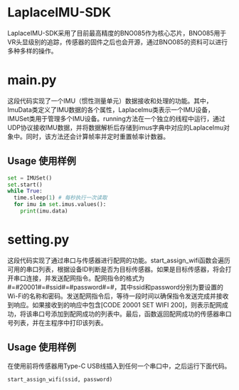 # LaplaceIMU-SDK
LaplaceIMU-SDK采用了目前最高精度的BNO085作为核心芯片，BNO085用于VR头显级别的追踪，传感器的固件之后也会开源，通过BNO085的资料可以进行多种多样的操作。

# main.py
这段代码实现了一个IMU（惯性测量单元）数据接收和处理的功能。其中，ImuData类定义了IMU数据的各个属性，LaplaceImu类表示一个IMU设备，IMUSet类用于管理多个IMU设备。running方法在一个独立的线程中运行，通过UDP协议接收IMU数据，并将数据解析后存储到imus字典中对应的LaplaceImu对象中。同时，该方法还会计算帧率并定时重置帧率计数器。
## Usage 使用样例
```python
set = IMUSet()
set.start()
while True:
  time.sleep(1) # 每秒执行一次读取
  for imu in set.imus.values():
    print(imu.data)
```

# setting.py
这段代码实现了通过串口与传感器进行配网的功能。start_assign_wifi函数会遍历可用的串口列表，根据设备ID判断是否为目标传感器。如果是目标传感器，将会打开串口连接，并发送配网指令。配网指令的格式为#=#20001#=#ssid#=#password#=#，其中ssid和password分别为要设置的Wi-Fi的名称和密码。发送配网指令后，等待一段时间以确保指令发送完成并接收到响应。如果接收到的响应中包含[CODE 20001 SET WIFI 200]，则表示配网成功，将该串口号添加到配网成功的列表中。最后，函数返回配网成功的传感器串口号列表，并在主程序中打印该列表。

## Usage 使用样例
在使用前将传感器用Type-C USB线插入到任何一个串口中，之后运行下面代码。
```python
start_assign_wifi(ssid, password)
```
